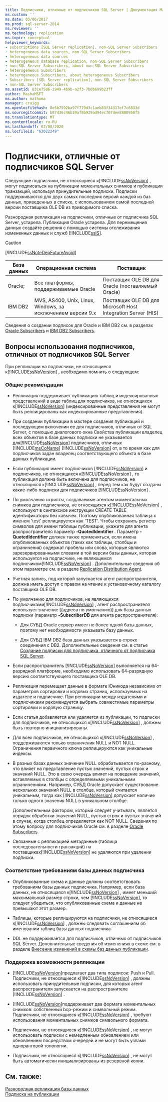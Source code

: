 ```yaml
---
title: Подписчики, отличные от подписчиков SQL Server | Документация Майкрософт
ms.custom: ''
ms.date: 03/06/2017
ms.prod: sql-server-2014
ms.reviewer: ''
ms.technology: replication
ms.topic: conceptual
helpviewer_keywords:
- subscriptions [SQL Server replication], non-SQL Server Subscribers
- heterogeneous data sources, non-SQL Server Subscribers
- heterogeneous data sources
- heterogeneous database replication, non-SQL Server Subscribers
- non-SQL Server Subscribers, about non-SQL Server Subscribers
- heterogeneous Subscribers
- heterogeneous Subscribers, about heterogeneous Subscribers
- Subscribers [SQL Server replication], non-SQL Server Subscribers
- non-SQL Server Subscribers
ms.assetid: 831e7586-2949-4b9b-a2f3-7b0b699b23ff
author: MashaMSFT
ms.author: mathoma
manager: craigg
ms.openlocfilehash: 8e5b7592ba97f779d3c1aeb83f34317ef7c6833d
ms.sourcegitcommit: b87d36c46b39af8b929ad94ec707dee8800950f5
ms.translationtype: MT
ms.contentlocale: ru-RU
ms.lasthandoff: 02/08/2020
ms.locfileid: "63022249"
---
```

# <a name="non-sql-server-subscribers"></a>Подписчики, отличные от подписчиков SQL Server
  Следующие подписчики, не относящиеся к[!INCLUDE[ssNoVersion](../../../includes/ssnoversion-md.md)] , могут подписаться на публикации моментальных снимков и публикации транзакций, используя принудительные подписки. Подписки поддерживаются для двух самых последних версий каждой из баз данных, приведенных в списке, с использованием самой последней версии поставщика OLE DB из приводимого списка.  
  
 Разнородная репликация на подписчики, отличные от подписчика SQL Server, устарела. Публикация Oracle устарела. Для перемещения данных создайте решения с помощью системы отслеживания измененных данных и служб [!INCLUDE[ssIS](../../../includes/ssis-md.md)].  
  
> [!CAUTION]  
>  [!INCLUDE[ssNoteDepFutureAvoid](../../../includes/ssnotedepfutureavoid-md.md)]  
  
|База данных|Операционная система|Поставщик|  
|--------------|----------------------|--------------|  
|Oracle;|Все платформы, поддерживаемые Oracle|Поставщик OLE DB для Oracle (поставляемый Oracle)|  
|IBM DB2|MVS, AS400, Unix, Linux, Windows, за исключением версии 9.x|Поставщик OLE DB для Microsoft Host Integration Server (HIS)|  
  
 Сведения о создании подписок для Oracle и IBM DB2 см. в разделах [Oracle Subscribers](oracle-subscribers.md) и [IBM DB2 Subscribers](ibm-db2-subscribers.md).  
  
## <a name="considerations-for-non-sql-server-subscribers"></a>Вопросы использования подписчиков, отличных от подписчиков SQL Server  
 При репликации на подписчики, не относящиеся к[!INCLUDE[ssNoVersion](../../../includes/ssnoversion-md.md)] , необходимо помнить о следующем:  
  
### <a name="general-considerations"></a>Общие рекомендации  
  
-   Репликация поддерживает публикацию таблиц и индексированных представлений в виде таблиц для подписчиков, не относящихся к[!INCLUDE[ssNoVersion](../../../includes/ssnoversion-md.md)] (индексированные представления не могут быть реплицированы как индексированные представления).  
  
-   При создании публикации в мастере создания публикаций и последующем включении ее для подписчиков, отличных от SQL Server, с помощью диалогового окна Свойства публикации владелец всех объектов в базе данных подписки не указывается для[!INCLUDE[ssNoVersion](../../../includes/ssnoversion-md.md)] подписчиков, отличных [!INCLUDE[msCoName](../../../includes/msconame-md.md)] [!INCLUDE[ssNoVersion](../../../includes/ssnoversion-md.md)] от, в то время как для подписчиков задан владелец соответствующего объекта в базе данных публикации.  
  
-   Если публикация имеет подписчиков [!INCLUDE[ssNoVersion](../../../includes/ssnoversion-md.md)] и подписчиков, не относящихся к[!INCLUDE[ssNoVersion](../../../includes/ssnoversion-md.md)] , то публикация должна быть включена для подписчиков, не относящихся к[!INCLUDE[ssNoVersion](../../../includes/ssnoversion-md.md)] , перед тем как будут созданы какие-либо подписки для подписчиков [!INCLUDE[ssNoVersion](../../../includes/ssnoversion-md.md)] .  
  
-   По умолчанию скрипты, создаваемые агентом моментальных снимков для подписчиков, не относящихся к[!INCLUDE[ssNoVersion](../../../includes/ssnoversion-md.md)] , используют в синтаксисе инструкции CREATE TABLE идентификаторы без кавычек. Поэтому опубликованная таблица с именем 'test' реплицируется как 'TEST'. Чтобы сохранить регистр символов для имени таблицы публикации, укажите для агента распространителя параметр **-QuotedIdentifier** . Параметр **-QuotedIdentifier** должен также применяться, если имена опубликованных объектов (таких как таблицы, столбцы и ограничения) содержат пробелы или слова, которые являются зарезервированными словами в той версии базы данных, которая используется на подписчике, не являющемся подписчиком[!INCLUDE[ssNoVersion](../../../includes/ssnoversion-md.md)] . Дополнительные сведения об этом параметре см. в разделе [Replication Distribution Agent](../agents/replication-distribution-agent.md).  
  
-   Учетная запись, под которой запускается агент распространителя, должна иметь доступ с правом на чтение к установочному каталогу поставщика OLE DB.  
  
-   По умолчанию для подписчиков, не являющихся подписчиками[!INCLUDE[ssNoVersion](../../../includes/ssnoversion-md.md)] , агент распространителя использует значение [(адреса по умолчанию)] для базы данных подписки (параметр **-SubscriberDB** для агента распространителя):  
  
    -   Для СУБД Oracle сервер имеет не более одной базы данных, поэтому нет необходимости указывать базу данных.  
  
    -   Для СУБД IBM DB2 база данных указывается в строке соединения с DB2. Дополнительные сведения см. в статье [Создание подписки для подписчика, отличного от подписчика SQL Server](../create-a-subscription-for-a-non-sql-server-subscriber.md).  
  
-   Если распространитель [!INCLUDE[ssNoVersion](../../../includes/ssnoversion-md.md)] выполняется на 64-разрядной платформе, необходимо использовать 64-разрядную версию соответствующего поставщика OLE DB.  
  
-   Репликация перемещает данные в формате Юникода независимо от параметров сортировки и кодовых страниц, используемых на издателе и подписчике. При репликации между издателями и подписчиками рекомендуется выбрать совместимые параметры сортировки и кодовую страницу.  
  
-   Если статья добавляется или удаляется из публикации, то подписки для подписчиков, не относящихся к[!INCLUDE[ssNoVersion](../../../includes/ssnoversion-md.md)] , должны быть повторно инициализированы.  
  
-   Для всех подписчиков, не относящихся к[!INCLUDE[ssNoVersion](../../../includes/ssnoversion-md.md)] , поддерживаются только ограничения NULL и NOT NULL. Ограничения первичного ключа реплицируются как уникальные индексы.  
  
-   В разных базах данных значение NULL обрабатывается по-разному, что влияет на представление пустых значений, пустых строк и значений NULL. Это в свою очередь влияет на поведение значений, вставляемых в столбцы с определяемыми уникальными ограничениями. Например, СУБД Oracle допускает существование нескольких значений NULL в столбце, который считается уникальным, тогда как [!INCLUDE[ssNoVersion](../../../includes/ssnoversion-md.md)] допускает наличие только одного значения NULL в уникальном столбце.  
  
     Дополнительным фактором, который следует учитывать, является порядок обработки значений NULL, пустых строк и пустых значений в случае, когда столбец определяется как NOT NULL. Сведения по этому вопросу для подписчиков Oracle см. в разделе [Oracle Subscribers](oracle-subscribers.md).  
  
-   Связанные с репликацией метаданные (таблица последовательности транзакций) на поставщиках[!INCLUDE[ssNoVersion](../../../includes/ssnoversion-md.md)] не удаляются при удалении подписки.  
  
### <a name="conforming-to-the-requirements-of-the-subscriber-database"></a>Соответствие требованиям базы данных подписчика  
  
-   Опубликованные схема и данные должны соответствовать требованиям базы данных подписчика. Например, если база данных, не относящаяся к[!INCLUDE[ssNoVersion](../../../includes/ssnoversion-md.md)] , имеет меньший максимальный размер строки, чем [!INCLUDE[ssNoVersion](../../../includes/ssnoversion-md.md)], то следует убедиться, что опубликованные схема и данные не превышают этот размер.  
  
-   Таблицы, которые реплицируются на подписчики, не относящиеся к[!INCLUDE[ssNoVersion](../../../includes/ssnoversion-md.md)] , должны следовать соглашениям об именовании таблиц базы данных подписчика.  
  
-   DDL не поддерживается для подписчиков, отличных от подписчиков SQL Server. Дополнительные сведения об изменениях в схеме см. в разделе [Внесение изменений в схемы баз данных публикации](../publish/make-schema-changes-on-publication-databases.md).  
  
### <a name="replication-feature-support"></a>Поддержка возможности репликации  
  
-   [!INCLUDE[ssNoVersion](../../../includes/ssnoversion-md.md)]предлагает два типа подписок: Push и Pull. Подписчики, не относящиеся к[!INCLUDE[ssNoVersion](../../../includes/ssnoversion-md.md)] , должны использовать принудительные подписки, для которых агент распространителя запускается на распространителе [!INCLUDE[ssNoVersion](../../../includes/ssnoversion-md.md)] .  
  
-   [!INCLUDE[ssNoVersion](../../../includes/ssnoversion-md.md)]поддерживает два формата моментальных снимков: собственный bcp-режим и символьный режим. Подписчики, не относящиеся к[!INCLUDE[ssNoVersion](../../../includes/ssnoversion-md.md)] , требуют использования моментальных снимков символьного формата.  
  
-   Подписчики, не относящиеся к[!INCLUDE[ssNoVersion](../../../includes/ssnoversion-md.md)] , не могут использовать подписки с немедленным обновлением или обновлением посредством очередей и не могут быть узлами одноранговой топологии.  
  
-   Подписчики, не относящиеся к[!INCLUDE[ssNoVersion](../../../includes/ssnoversion-md.md)] , не могут быть автоматически инициализированы из резервной копии.  
  
## <a name="see-also"></a>См. также:  
 [Разнородная репликация базы данных](heterogeneous-database-replication.md)   
 [Подписка на публикации](../subscribe-to-publications.md)  
  
  
